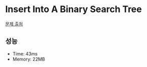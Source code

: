 # Insert Into A Binary Search Tree

[문제 출처](https://leetcode.com/problems/insert-into-a-binary-search-tree)

## 성능

- Time: 43ms
- Memory: 22MB